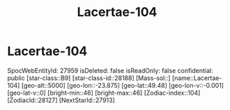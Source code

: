 ﻿---
title: "Lacertae-104"
location: [49.48,-23.875,5000]
type: Station
tags:
- astro/Star

---

# Lacertae-104

SpocWebEntityId: 27959
isDeleted: false
isReadOnly: false
confidential: public
[star-class::B9]
[star-class-id::28188]
[Mass-sol::]
[name::Lacertae-104]
[geo-alt::5000]
[geo-lon::-23.875]
[geo-lat::49.48]
[geo-lon-v::-0.001]
[geo-lat-v::0]
[bright-min::46]
[bright-max::46]
[Zodiac-index::104]
[ZodiacId::28127]
[NextStarId::27913]

